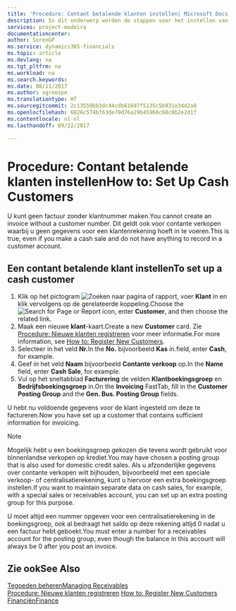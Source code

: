 ```yaml
---
title: 'Procedure: Contant betalende klanten instellen| Microsoft Docs'
description: In dit onderwerp worden de stappen voor het instellen van klanten die contant betalen beschreven.
services: project-madeira
documentationcenter: 
author: SorenGP
ms.service: dynamics365-financials
ms.topic: article
ms.devlang: na
ms.tgt_pltfrm: na
ms.workload: na
ms.search.keywords: 
ms.date: 08/11/2017
ms.author: sgroespe
ms.translationtype: HT
ms.sourcegitcommit: 2c13559bb3dc44cdb61697f5135c5b931e34d2a8
ms.openlocfilehash: 6826c574bf63de70d76a29b45968c68c0b2e2d1f
ms.contentlocale: nl-nl
ms.lasthandoff: 09/22/2017

---
```

# <a name="how-to-set-up-cash-customers"></a><span data-ttu-id="405e8-103">Procedure: Contant betalende klanten instellen</span><span class="sxs-lookup"><span data-stu-id="405e8-103">How to: Set Up Cash Customers</span></span>
<span data-ttu-id="405e8-104">U kunt geen factuur zonder klantnummer maken.</span><span class="sxs-lookup"><span data-stu-id="405e8-104">You cannot create an invoice without a customer number.</span></span> <span data-ttu-id="405e8-105">Dit geldt ook voor contante verkopen waarbij u geen gegevens voor een klantenrekening hoeft in te voeren.</span><span class="sxs-lookup"><span data-stu-id="405e8-105">This is true, even if you make a cash sale and do not have anything to record in a customer account.</span></span>  

## <a name="to-set-up-a-cash-customer"></a><span data-ttu-id="405e8-106">Een contant betalende klant instellen</span><span class="sxs-lookup"><span data-stu-id="405e8-106">To set up a cash customer</span></span>  
1.  <span data-ttu-id="405e8-107">Klik op het pictogram ![Zoeken naar pagina of rapport](media/ui-search/search_small.png "Pictogram Zoeken naar pagina of rapport"), voer **Klant** in en klik vervolgens op de gerelateerde koppeling.</span><span class="sxs-lookup"><span data-stu-id="405e8-107">Choose the ![Search for Page or Report](media/ui-search/search_small.png "Search for Page or Report icon") icon, enter **Customer**, and then choose the related link.</span></span>  
2.  <span data-ttu-id="405e8-108">Maak een nieuwe **klant**-kaart.</span><span class="sxs-lookup"><span data-stu-id="405e8-108">Create a new **Customer** card.</span></span> <span data-ttu-id="405e8-109">Zie [Procedure: Nieuwe klanten registreren](sales-how-register-new-customers.md) voor meer informatie.</span><span class="sxs-lookup"><span data-stu-id="405e8-109">For more information, see [How to: Register New Customers](sales-how-register-new-customers.md).</span></span>
3.  <span data-ttu-id="405e8-110">Selecteer in het veld **Nr.**</span><span class="sxs-lookup"><span data-stu-id="405e8-110">In the **No.**</span></span> <span data-ttu-id="405e8-111">bijvoorbeeld **Kas** in.</span><span class="sxs-lookup"><span data-stu-id="405e8-111">field, enter **Cash**, for example.</span></span>  
4.  <span data-ttu-id="405e8-112">Geef in het veld **Naam** bijvoorbeeld **Contante verkoop** op.</span><span class="sxs-lookup"><span data-stu-id="405e8-112">In the **Name** field, enter **Cash Sale**, for example.</span></span>  
5.  <span data-ttu-id="405e8-113">Vul op het sneltabblad **Facturering** de velden **Klantboekingsgroep** en **Bedrijfsboekingsgroep** in.</span><span class="sxs-lookup"><span data-stu-id="405e8-113">On the **Invoicing** FastTab, fill in the **Customer Posting Group** and the **Gen. Bus. Posting Group** fields.</span></span>  

 <span data-ttu-id="405e8-114">U hebt nu voldoende gegevens voor de klant ingesteld om deze te factureren.</span><span class="sxs-lookup"><span data-stu-id="405e8-114">Now you have set up a customer that contains sufficient information for invoicing.</span></span>  

> [!NOTE]  
>  <span data-ttu-id="405e8-115">Mogelijk hebt u een boekingsgroep gekozen die tevens wordt gebruikt voor binnenlandse verkopen op krediet.</span><span class="sxs-lookup"><span data-stu-id="405e8-115">You may have chosen a posting group that is also used for domestic credit sales.</span></span> <span data-ttu-id="405e8-116">Als u afzonderlijke gegevens over contante verkopen wilt bijhouden, bijvoorbeeld met een speciale verkoop- of centralisatierekening, kunt u hiervoor een extra boekingsgroep instellen.</span><span class="sxs-lookup"><span data-stu-id="405e8-116">If you want to maintain separate data on cash sales, for example, with a special sales or receivables account, you can set up an extra posting group for this purpose.</span></span>  
>   
>  <span data-ttu-id="405e8-117">U moet altijd een nummer opgeven voor een centralisatierekening in de boekingsgroep, ook al bedraagt het saldo op deze rekening altijd 0 nadat u een factuur hebt geboekt.</span><span class="sxs-lookup"><span data-stu-id="405e8-117">You must enter a number for a receivables account for the posting group, even though the balance in this account will always be 0 after you post an invoice.</span></span>  

## <a name="see-also"></a><span data-ttu-id="405e8-118">Zie ook</span><span class="sxs-lookup"><span data-stu-id="405e8-118">See Also</span></span>
[<span data-ttu-id="405e8-119">Tegoeden beheren</span><span class="sxs-lookup"><span data-stu-id="405e8-119">Managing Receivables</span></span>](receivables-manage-receivables.md)  
<span data-ttu-id="405e8-120">[Procedure: Nieuwe klanten registreren](sales-how-register-new-customers.md)  </span><span class="sxs-lookup"><span data-stu-id="405e8-120">[How to: Register New Customers](sales-how-register-new-customers.md)  </span></span>  
[<span data-ttu-id="405e8-121">Financiën</span><span class="sxs-lookup"><span data-stu-id="405e8-121">Finance</span></span>](finance.md)  


